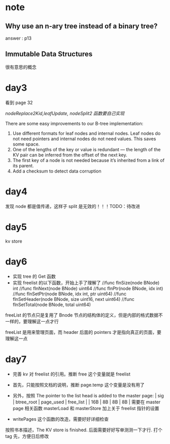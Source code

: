 # note

## Why use an n-ary tree instead of a binary tree?

answer : p13

## Immutable Data Structures

很有意思的概念

# day3

看到 page 32

_nodeReplace2Kid,leafUpdate, nodeSplit2 函数要自己实现_

There are some easy improvements to our B-tree implementation:

1. Use different formats for leaf nodes and internal nodes. Leaf nodes do not need
   pointers and internal nodes do not need values. This saves some space.
2. One of the lengths of the key or value is redundant — the length of the KV pair can
   be inferred from the offset of the next key.
3. The first key of a node is not needed because it’s inherited from a link of its parent.
4. Add a checksum to detect data corruption

# day4

发现 node 都是值传递，这样子 split 是无效的！！！TODO：待改进

# day5

kv store

# day6

- 实现 tree 的 Get 函数
- 实现 freelist 的以下函数，开始上手了理解了
  //func flnSize(node BNode) int
  //func flnNext(node BNode) uint64
  //func flnPtr(node BNode, idx int)
  //func flnSetPtr(node BNode, idx int, ptr uint64)
  //func flnSetHeader(node BNode, size uint16, next uint64)
  //func flnSetTotal(node BNode, total uint64)

freeList 的节点只是复用了 Bnode 节点的结构体的定义，但是内部的格式数据不一样的，要理解这一点才行

freeList 是用来管理页面，而 header 后面的 pointers 才是指向真正的页面，要理解这一点

# day7

- 完善 kv 对 freelist 的引用。推断 free 这个变量就是 freelist
- 首先，只能按照文档的说明，推断 page.temp 这个变量是没有用了

- 另外，按照
  The pointer to the list head is added to the master page:
  | sig | btree_root | page_used | free_list |
  | 16B | 8B | 8B | 8B |
  需要在 master page 相关函数 masterLoad 和 masterStore 加上关于 freelist 指针的设置

- writePages 这个函数的改造，需要好好详细检查

按照书本描述，The KV store is finished. 后面需要好好写单测测一下才行. 打个 tag 先，方便日后修改
